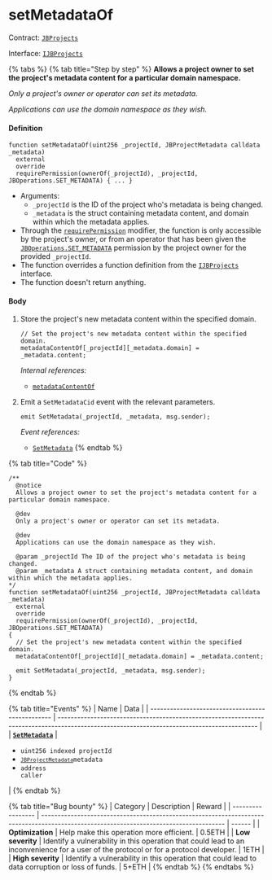 # setMetadataOf

Contract: [`JBProjects`](../)

Interface: [`IJBProjects`](../../../interfaces/ijbprojects.md)

{% tabs %}
{% tab title="Step by step" %}
**Allows a project owner to set the project's metadata content for a particular domain namespace.**

_Only a project's owner or operator can set its metadata._

_Applications can use the domain namespace as they wish._

#### Definition

```solidity
function setMetadataOf(uint256 _projectId, JBProjectMetadata calldata _metadata)
  external
  override
  requirePermission(ownerOf(_projectId), _projectId, JBOperations.SET_METADATA) { ... }
```

* Arguments:
  * `_projectId` is the ID of the project who's metadata is being changed.
  * `_metadata` is the struct containing metadata content, and domain within which the metadata applies.
* Through the [`requirePermission`](../../or-abstract/jboperatable/modifiers/requirepermission.md) modifier, the function is only accessible by the project's owner, or from an operator that has been given the [`JBOperations.SET_METADATA`](../../../libraries/jboperations.md) permission by the project owner for the provided `_projectId`.
* The function overrides a function definition from the [`IJBProjects`](../../../interfaces/ijbprojects.md) interface.
* The function doesn't return anything.

#### Body

1.  Store the project's new metadata content within the specified domain.

    ```solidity
    // Set the project's new metadata content within the specified domain.
    metadataContentOf[_projectId][_metadata.domain] = _metadata.content;
    ```

    _Internal references:_

    * [`metadataContentOf`](../properties/metadatacontentof.md)
2.  Emit a `SetMetadataCid` event with the relevant parameters.

    ```solidity
    emit SetMetadata(_projectId, _metadata, msg.sender);
    ```

    _Event references:_

    * [`SetMetadata`](../events/setmetadata.md)
{% endtab %}

{% tab title="Code" %}
```solidity
/**
  @notice 
  Allows a project owner to set the project's metadata content for a particular domain namespace. 

  @dev 
  Only a project's owner or operator can set its metadata.

  @dev 
  Applications can use the domain namespace as they wish.

  @param _projectId The ID of the project who's metadata is being changed.
  @param _metadata A struct containing metadata content, and domain within which the metadata applies. 
*/
function setMetadataOf(uint256 _projectId, JBProjectMetadata calldata _metadata)
  external
  override
  requirePermission(ownerOf(_projectId), _projectId, JBOperations.SET_METADATA)
{
  // Set the project's new metadata content within the specified domain.
  metadataContentOf[_projectId][_metadata.domain] = _metadata.content;

  emit SetMetadata(_projectId, _metadata, msg.sender);
}
```
{% endtab %}

{% tab title="Events" %}
| Name                                             | Data                                                                                                                                        |
| ------------------------------------------------ | ------------------------------------------------------------------------------------------------------------------------------------------- |
| [**`SetMetadata`**](../events/setmetadata.md) | <ul><li><code>uint256 indexed projectId</code></li><li><code>[`JBProjectMetadata`](../../data-structures/jbprojectmetadata.md)metadata</code></li><li><code>address caller</code></li></ul>                                                                                                         |
{% endtab %}

{% tab title="Bug bounty" %}
| Category          | Description                                                                                                                            | Reward |
| ----------------- | -------------------------------------------------------------------------------------------------------------------------------------- | ------ |
| **Optimization**  | Help make this operation more efficient.                                                                                               | 0.5ETH |
| **Low severity**  | Identify a vulnerability in this operation that could lead to an inconvenience for a user of the protocol or for a protocol developer. | 1ETH   |
| **High severity** | Identify a vulnerability in this operation that could lead to data corruption or loss of funds.                                        | 5+ETH  |
{% endtab %}
{% endtabs %}
